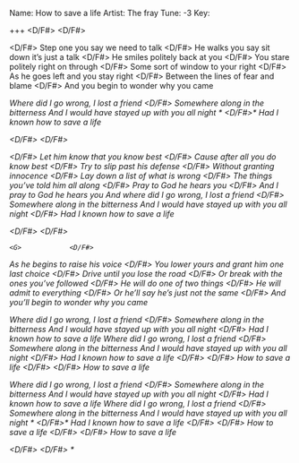 Name: How to save a life
Artist: The fray
Tune: -3
Key: 

+++
<G>  <D/F#>  <G>  <D/F#>

<G>                    <D/F#>
Step one you say we need to talk
    <Em7>              <D/F#>             <G>
He walks you say sit down it’s just a talk
             <D/F#>           <Em7>
He smiles politely back at you
             <D/F#>             <G>
You stare politely right on through
               <D/F#>          <Em7>
Some sort of window to your right
             <D/F#>             <G>
As he goes left and you stay right
              <D/F#>             <Em7>
Between the lines of fear and blame
                  <D/F#>
And you begin to wonder why you came

<C>               <D>                <Em>
Where did I go wrong, I lost a friend
            <G>             <D/F#>
Somewhere along in the bitterness
    <C>                   <D>                <Em>
And I would have stayed up with you all night
             <G>*    <D/F#>*
Had I known how to save a life
 
<G>   <D/F#>   <Em7>   <D/F#>

<G>                 <D/F#>
Let him know that you know best
       <Em7>          <D/F#>
Cause after all you do know best
<G>                  <D/F#>
  Try to slip past his defense
<Em7>              <D/F#>
Without granting innocence
<G>             <D/F#>             <Em7>
   Lay down a list of what is wrong
             <D/F#>
The things you’ve told him all along
<G>              <D/F#>
Pray to God he hears you
      <Em7>            <D/F#>
And I pray to God he hears you
    <C>               <D>                <Em>
And where did I go wrong, I lost a friend
            <G>             <D/F#>
Somewhere along in the bitterness
    <C>                   <D>                <Em>
And I would have stayed up with you all night
             <G>     <D/F#>    <G>
Had I known how to save a life
 
<G>   <D/F#>   <Em7>   <D/F#>

    <G>            <D/F#>
As he begins to raise his voice
    <Em7>             <D/F#>                 <G>
You lower yours and grant him one last choice
                 <D/F#>
Drive until you lose the road
    <Em7>                        <D/F#>
Or break with the ones you’ve followed
<G>             <D/F#>
   He will do one of two things
<Em7>              <D/F#>
He will admit to everything
<G>                      <D/F#>
Or he’ll say he’s just not the same
     <Em7>            <D/F#>
And you’ll begin to wonder why you came
 
<C>               <D>                <Em>
Where did I go wrong, I lost a friend
            <G>             <D/F#>
Somewhere along in the bitterness
    <C>                   <D>                <Em>
And I would have stayed up with you all night
             <G>     <D/F#>
Had I known how to save a life
<C>               <D>                <Em>
Where did I go wrong, I lost a friend
            <G>             <D/F#>
Somewhere along in the bitterness
    <C>                   <D>                <Em>
And I would have stayed up with you all night
             <G>     <D/F#>    <G>
Had I known how to save a life
<D/F#>   <Em7>   <D/F#>          <G>
             How to save a life 
<D/F#>   <Em7>   <D/F#>
             How to save a life

<C>                <D>                <Em>
 Where did I go wrong, I lost a friend
            <G>             <D/F#>
Somewhere along in the bitterness
    <C>                   <D>               <Em>
And I would have stayed up with you all night
             <G>     <D/F#>
Had I known how to save a life
<C>               <D>                <Em>
Where did I go wrong, I lost a friend
            <G>             <D/F#>
Somewhere along in the bitterness
    <C>                   <D>               <Em>
And I would have stayed up with you all night
             <G>*    <D/F#>*  <G>
Had I known how to save a life
<G>   <D/F#>   <Em7>   <D/F#>          <G>
                 How to save a life
<D/F#>   <Em7>   <D/F#>          <G>
             How to save a life

<D/F#>   <Em7>   <D/F#>   <G>*
